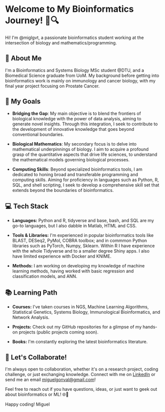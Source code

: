 # Welcome to My Bioinformatics Journey! 🧬🔍

Hi! I'm @miglgvt, a passionate bioinformatics student working at the intersection of biology and mathematics/programming. 

## 🧪 About Me

I'm a Bioinformatics and Systems Biology MSc student @DTU, and a Biomedical Science graduate from UoM. My background before getting into bioinformatics work is mainly on immunology and cancer biology, with my final year project focusing on Prostate Cancer.

## 🚀 My Goals

- **Bridging the Gap**: My main objective is to blend the frontiers of biological knowledge with the power of data analysis, aiming to generate novel insights. Through this integration, I seek to contribute to the development of innovative knowledge that goes beyond conventional boundaries.
 
- **Biological Mathematics**: My secondary focus is to delve into mathematical underpinnings of biology. I aim to acquire a profound grasp of the quantitative aspects that drive life sciences, to understand the mathematical models governing biological processes.

- **Computing Skills**: Beyond specialized bioinformatics tools, I am dedicated to honing broad and transferable programming and computing skills. Aiming for proficiency in languages such as Python, R, SQL, and shell scripting, I seek to develop a comprehensive skill set that extends beyond the boundaries of bioinformatics.


## 💻 Tech Stack

- **Languages:** Python and R, tidyverse and base, bash, and SQL are my go-to languages, but I also dabble in Matlab, HTML and CSS. 

- **Tools & Libraries:** I'm experienced in popular bioinformatics tools like BLAST, DESeq2, PyMol, COBRA toolbox; and in commmon Python libraries such as PyTorch, Numpy, Sklearn. Within R I have experience with the whole Tidyverse and to a smaller degree Shiny apps. I also have limited experience with Docker and KNIME.
  
- **Methods:** I am working on developing my knowledge of machine learning methods, having worked with basic regression and classification models, and ANN.
  
## 📚 Learning Path

- **Courses:** I've taken courses in NGS, Machine Learning Algorithms, Statistical Genetics, Systems Biology, Immunological Bioinformatics, and Network Analysis.

- **Projects:** Check out my GitHub repositories for a glimpse of my hands-on projects (public projects coming soon).

- **Books:** I'm constantly exploring the latest bioinformatics literature.

## 🤝 Let's Collaborate!

I'm always open to collaboration, whether it's on a research project, coding challenge, or just exchanging knowledge. Connect with me on [LinkedIn](https://www.linkedin.com/in/miguel-gonvaltej/) or send me an email miguelgonval@gmail.com!

Feel free to reach out if you have questions, ideas, or just want to geek out about bioinformatics or ML! 🌐🧬

Happy coding!
Miguel
